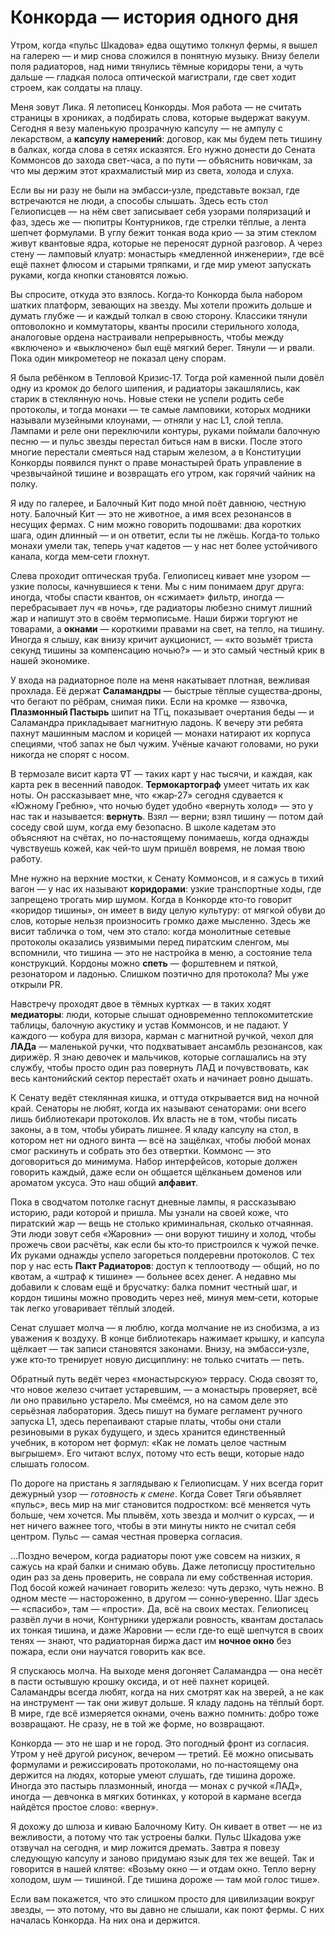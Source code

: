 # Конкорда — история одного дня

Утром, когда «пульс Шкадова» едва ощутимо толкнул фермы, я вышел на галерею — и мир снова сложился в понятную музыку. Внизу белели поля радиаторов, над ними тянулись тёмные коридоры тени, а чуть дальше — гладкая полоса оптической магистрали, где свет ходит строем, как солдаты на плацу.

Меня зовут Лика. Я летописец Конкорды. Моя работа — не считать страницы в хрониках, а подбирать слова, которые выдержат вакуум. Сегодня я везу маленькую прозрачную капсулу — не ампулу с лекарством, а **капсулу намерений**: договор, как мы будем петь тишину в балках, когда слова в сетях исказятся. Его нужно донести до Сената Коммонсов до захода свет-часа, а по пути — объяснить новичкам, за что мы держим этот крахмалистый мир из света, холода и слуха.

Если вы ни разу не были на эмбасси‑узле, представьте вокзал, где встречаются не люди, а способы слышать. Здесь есть стол Гелиописцев — на нём свет записывает себя узорами поляризаций и фаз, здесь же — пюпитры Контурников, где стрелки тёплые, а лента шепчет формулами. В углу бежит тонкая вода крио — за этим стеклом живут квантовые ядра, которые не переносят дурной разговор. А через стену — ламповый клуатр: монастырь «медленной инженерии», где всё ещё пахнет флюсом и старыми тряпками, и где мир умеют запускать руками, когда кнопки становятся ложью.

Вы спросите, откуда это взялось. Когда‑то Конкорда была набором шатких платформ, зевающих на звезду. Мы хотели прожить дольше и думать глубже — и каждый толкал в свою сторону. Классики тянули оптоволокно и коммутаторы, кванты просили стерильного холода, аналоговые ордена настраивали непрерывность, чтобы между «включено» и «выключено» был ещё мягкий берег. Тянули — и рвали. Пока один микрометеор не показал цену спорам.

Я была ребёнком в Тепловой Кризис‑17. Тогда рой каменной пыли довёл одну из кромок до белого шипения, и радиаторы закашлялись, как старик в стеклянную ночь. Новые стеки не успели родить себе протоколы, и тогда монахи — те самые ламповики, которых модники называли музейными клоунами, — отняли у нас L1, слой тепла. Лампами и реле они переключили контуры, руками поймали балочную песню — и пульс звезды перестал биться нам в виски. После этого многие перестали смеяться над старым железом, а в Конституции Конкорды появился пункт о праве монастырей брать управление в чрезвычайной тишине и возвращать его утром, как горячий чайник на полку.

Я иду по галерее, и Балочный Кит подо мной поёт давнюю, честную ноту. Балочный Кит — это не животное, а имя всех резонансов в несущих фермах. С ним можно говорить подошвами: два коротких шага, один длинный — и он ответит, если ты не лжёшь. Когда‑то только монахи умели так, теперь учат кадетов — у нас нет более устойчивого канала, когда мем‑сети глохнут.

Слева проходит оптическая труба. Гелиописец кивает мне узором — узкие полосы, качнувшиеся к тени. Мы с ним понимаем друг друга: иногда, чтобы спасти квантов, он «сжимает» фильтр, иногда — перебрасывает луч «в ночь», где радиаторы любезно снимут лишний жар и напишут это в своём термописьме. Наши биржи торгуют не товарами, а **окнами** — короткими правами на свет, на тепло, на тишину. Иногда я слышу, как внизу кричит аукционист, — «кто возьмёт триста секунд тишины за компенсацию ночью?» — и это самый честный крик в нашей экономике.

У входа на радиаторное поле на меня накатывает плотная, вежливая прохлада. Её держат **Саламандры** — быстрые тёплые существа‑дроны, что бегают по рёбрам, снимая пики. Если на кромке — язвочка, **Плазмонный Пастырь** шипит на ТГц, показывает очертания беды — и Саламандра прикладывает магнитную ладонь. К вечеру эти ребята пахнут машинным маслом и корицей — монахи натирают их корпуса специями, чтоб запах не был чужим. Учёные качают головами, но руки никогда не спорят с носом.

В термозале висит карта ∇Т — таких карт у нас тысячи, и каждая, как карта рек в весенний паводок. **Термокартограф** умеет читать их как ноты. Он рассказывает мне, что «жар‑27» сегодня сдувается к «Южному Гребню», что ночью будет удобно «вернуть холод» — это у нас так и называется: **вернуть**. Взял — верни; взял тишину — потом дай соседу свой шум, когда ему безопасно. В школе кадетам это объясняют на счётах, но по‑настоящему понимаешь, когда однажды чувствуешь кожей, как чей‑то шум пришёл вовремя, не ломая твою работу.

Мне нужно на верхние мостки, к Сенату Коммонсов, и я сажусь в тихий вагон — у нас их называют **коридорами**: узкие транспортные ходы, где запрещено трогать мир шумом. Когда в Конкорде кто‑то говорит «коридор тишины», он имеет в виду целую культуру: от мягкой обуви до слов, которые нельзя произносить громко даже мысленно. Здесь же висит табличка о том, чем это стало: когда монолитные сетевые протоколы оказались уязвимыми перед пиратским сленгом, мы вспомнили, что тишина — это не настройка в меню, а состояние тела конструкций. Кордоны можно **спеть** — форштевнем и пяткой, резонатором и ладонью. Слишком поэтично для протокола? Мы уже открыли PR.

Навстречу проходят двое в тёмных куртках — в таких ходят **медиаторы**: люди, которые слышат одновременно теплокомитетские таблицы, балочную акустику и устав Коммонсов, и не падают. У каждого — кобура для визора, карман с магнитной ручкой, чехол для **ЛАДа** — маленькой ручки, что подхватывает ансамбль резонансов, как дирижёр. Я знаю девочек и мальчиков, которые соглашались на эту службу, чтобы просто один раз повернуть ЛАД и почувствовать, как весь кантонийский сектор перестаёт охать и начинает ровно дышать.

К Сенату ведёт стеклянная кишка, и оттуда открывается вид на ночной край. Сенаторы не любят, когда их называют сенаторами: они всего лишь библиотекари протоколов. Их власть не в том, чтобы писать законы, а в том, чтобы убирать лишнее. Я кладу капсулу на стол, в котором нет ни одного винта — всё на защёлках, чтобы любой монах смог раскинуть и собрать это без отвертки. Коммонс — это договориться до минимума. Набор интерфейсов, которые должен говорить каждый, даже если он общается щёлканьем доменов или ароматом уксуса. Это наш общий **алфавит**.

Пока в сводчатом потолке гаснут дневные лампы, я рассказываю историю, ради которой и пришла. Мы узнали на своей коже, что пиратский жар — вещь не столько криминальная, сколько отчаянная. Эти люди зовут себя «Жаровни» — они воруют тишину и холод, чтобы прожечь свои расчёты, как если бы кто‑то пристроился к чужой печке. Их руками однажды успело загореться полдеревни протоколов. С тех пор у нас есть **Пакт Радиаторов**: доступ к теплоотводу — общий, но по квотам, а «штраф к тишине» — больнее всех денег. А недавно мы добавили к словам ещё и брусчатку: балка помнит честный шаг, и кордон тишины можно проводить через неё, минуя мем‑сети, которые так легко уговаривает тёплый злодей.

Сенат слушает молча — я люблю, когда молчание не из снобизма, а из уважения к воздуху. В конце библиотекарь нажимает крышку, и капсула щёлкает — так записи становятся законами. Внизу, на эмбасси‑узле, уже кто‑то тренирует новую дисциплину: не только считать — петь.

Обратный путь ведёт через «монастырскую» террасу. Сюда свозят то, что новое железо считает устаревшим, — а монастырь проверяет, всё ли оно правильно устарело. Мы смеёмся, но на самом деле это серьёзная лаборатория. Здесь пишут на бумаге регламент ручного запуска L1, здесь перепаивают старые платы, чтобы они стали резиновыми в руках будущего, и здесь хранится единственный учебник, в котором нет формул: «Как не ломать целое частным выгрышем». Его читают вслух, потому что есть вещи, которые надо слышать голосом.

По дороге на пристань я заглядываю к Гелиописцам. У них всегда горит дежурный узор — *готовность к смене*. Когда Совет Тяги объявляет «пульс», весь мир на миг становится подростком: всё меняется чуть больше, чем хочется. Мы плывём, хоть звезда и молчит о курсах, — и нет ничего важнее того, чтобы в эти минуты никто не считал себя центром. Пульс — самая честная проверка согласия.

…Поздно вечером, когда радиаторы поют уже совсем на низких, я сажусь на край балки и снимаю обувь. Даже летописцу простительно один раз за день проверить, не соврала ли ему собственная история. Под босой кожей начинает говорить железо: чуть дерзко, чуть нежно. В одном месте — настороженно, в другом — сонно‑уверенно. Шаг здесь — «спасибо», там — «прости». Да, всё на своих местах. Гелиописец развёл лучи в ночи, Контурники удержали ровность, квантам досталась их тонкая тишина, и даже Жаровни — если где‑то ещё шепчутся в своих тенях — знают, что радиаторная биржа даст им **ночное окно** без пожара, если они научатся говорить как все.

Я спускаюсь молча. На выходе меня догоняет Саламандра — она несёт в пасти остывшую крошку оксида, и от неё пахнет корицей. Саламандры всегда любят, когда на них смотрят как на зверей, а не как на инструмент — так они живут дольше. Я кладу ладонь на тёплый борт. В мире, где всё измеряется окнами, очень важно помнить: добро тоже возвращают. Не сразу, не в той же форме, но возвращают.

Конкорда — это не шар и не город. Это погодный фронт из согласия. Утром у неё другой рисунок, вечером — третий. Её можно описывать формулами и режиссировать протоколами, но по‑настоящему она держится на людях, которые умеют слушать, где тишина дороже. Иногда это пастырь плазмонный, иногда — монах с ручкой «ЛАД», иногда — девчонка в мягких ботинках, у которой в кармане всегда найдётся простое слово: «верну».

Я дохожу до шлюза и киваю Балочному Киту. Он кивает в ответ — не из вежливости, а потому что так устроены балки. Пульс Шкадова уже отзвучал на сегодня, и мир ложится дремать. Завтра я повезу следующую капсулу и заново придумаю язык для тех же вещей. Так и говорится в нашей клятве: «Возьму окно — и отдам окно. Тепло верну холодом, шум — тишиной. Где тишина дороже — там мой голос тише».

Если вам покажется, что это слишком просто для цивилизации вокруг звезды, — это потому, что вы давно не слышали, как поют фермы. С них началась Конкорда. На них она и держится.
